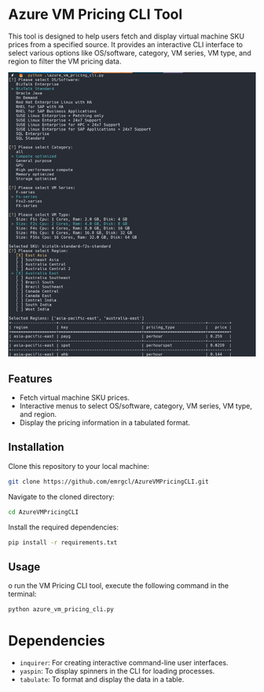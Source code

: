 # Azure VM Pricing CLI Tool

This tool is designed to help users fetch and display virtual machine SKU prices from a specified source. It provides an interactive CLI interface to select various options like OS/software, category, VM series, VM type, and region to filter the VM pricing data.

![Example Image](./images/sreenshot.png)


## Features

- Fetch virtual machine SKU prices.
- Interactive menus to select OS/software, category, VM series, VM type, and region.
- Display the pricing information in a tabulated format.

## Installation

Clone this repository to your local machine:

```bash
git clone https://github.com/emrgcl/AzureVMPricingCLI.git
```

Navigate to the cloned directory:

```bash
cd AzureVMPricingCLI
```

Install the required dependencies:

```bash
pip install -r requirements.txt

```

## Usage

o run the VM Pricing CLI tool, execute the following command in the terminal:

```bash
python azure_vm_pricing_cli.py
```

# Dependencies

- `inquirer`: For creating interactive command-line user interfaces.
- `yaspin`: To display spinners in the CLI for loading processes.
- `tabulate`: To format and display the data in a table.